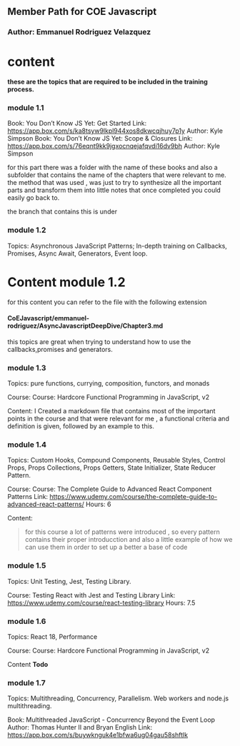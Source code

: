 ## Member Path for COE Javascript 
### **Author**: Emmanuel Rodriguez Velazquez

# **content**
#### these are the topics that are required to be included in the training process.



### **module 1.1**

Book: You Don’t Know JS Yet: Get Started Link: https://app.box.com/s/ka8tsyw9lkpl944xos8dkwcqjhuy7p1y Author: Kyle Simpson Book: You Don’t Know JS Yet: Scope & Closures Link: https://app.box.com/s/76eqnt9kk9jgxocnqejafqvdi16dv9bh Author: Kyle Simpson

for this part there was a folder with the name of these books and also a subfolder that contains the name of the chapters that were relevant to me.
the  method that was used , was just to try to synthesize all the important parts and transform them into little notes that once completed you could easily go back to.

the branch that contains this  is under


### **module 1.2**
Topics: Asynchronous JavaScript Patterns; In-depth training on Callbacks, Promises, Async Await, Generators, Event loop.
# Content module 1.2


for this content you can refer to the file with the following extension

#### **CoEJavascript/emmanuel-rodriguez/AsyncJavascriptDeepDive/Chapter3.md**
this topics are great when trying to understand how to use the callbacks,promises and generators.
### **module 1.3**
Topics: pure functions, currying, composition, functors, and monads

Course: Course: Hardcore Functional Programming in JavaScript, v2

Content:
I Created a markdown file that contains most of the important points in the course and that were
relevant for me , a functional criteria and definition is given, followed by an example to this.

### **module 1.4**
Topics: Custom Hooks, Compound Components, Reusable Styles, Control Props, Props Collections, Props Getters, State Initializer, State Reducer Pattern.

Course: Course: The Complete Guide to Advanced React Component Patterns Link: https://www.udemy.com/course/the-complete-guide-to-advanced-react-patterns/ Hours: 6

Content:
> for this course a lot of patterns were introduced , so every pattern contains their proper introducction and also a little example of how we can use them in order to set up a better a base of code


### **module 1.5**
Topics: Unit Testing, Jest, Testing Library.

Course: Testing React with Jest and Testing Library Link: https://www.udemy.com/course/react-testing-library Hours: 7.5

### **module 1.6**
Topics: React 18, Performance

Course: Course: Hardcore Functional Programming in JavaScript, v2

Content **Todo**
### **module 1.7**
Topics: Multithreading, Concurrency, Parallelism. Web workers and node.js multithreading.

Book: Multithreaded JavaScript - Concurrency Beyond the Event Loop Author: Thomas Hunter II and Bryan English Link: https://app.box.com/s/buywknguk4e1bfwa6ug04gau58shftlk


